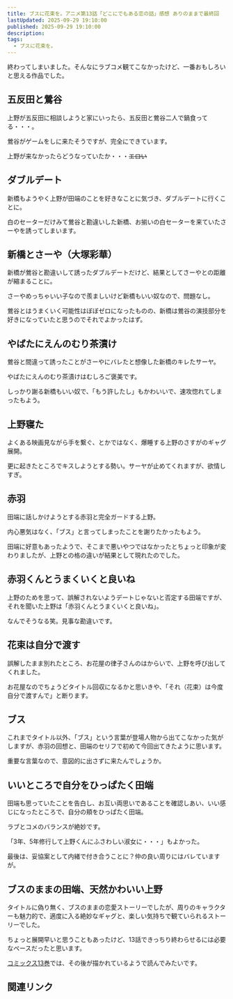 ```yaml
---
title: ブスに花束を。アニメ第13話「どこにでもある恋の話」感想 ありのままで最終回
lastUpdated: 2025-09-29 19:10:00
published: 2025-09-29 19:10:00
description: 
tags:
  - ブスに花束を。
---
```


終わってしまいました。そんなにラブコメ観てこなかったけど、一番おもしろいと思える作品でした。


## 五反田と鶯谷

上野が五反田に相談しようと家にいったら、五反田と鶯谷二人で鍋食ってる・・・。

鶯谷がゲームをしに来たそうですが、完全にできています。

上野が来なかったらどうなっていたか・・・~~エロい~~

## ダブルデート

新橋もようやく上野が田端のことを好きなことに気づき、ダブルデートに行くことに。

白のセーターだけみて鶯谷と勘違いした新橋、お揃いの白セーターを来ていたさーやを誘ってしまいます。



## 新橋とさーや（大塚彩華）

新橋が鶯谷と勘違いして誘ったダブルデートだけど、結果としてさーやとの距離が縮まることに。

さーやめっちゃいい子なので羨ましいけど新橋もいい奴なので、問題なし。

鶯谷とはうまくいく可能性はぼぼゼロになったものの、新橋は鶯谷の演技部分を好きになっていたと思うのでそれでよかったはず。

## やばたにえんのむり茶漬け

鶯谷と間違って誘ったことがさーやにバレたと想像した新橋のキレたサーヤ。

やばたにえんのむり茶漬けはむしろご褒美です。

しっかり謝る新橋もいい奴で、「もう許したし」もかわいいで、速攻惚れてしまったもよう。

## 上野寝た

よくある映画見ながら手を繋ぐ、とかではなく、爆睡する上野のさすがのギャグ展開。

更に起きたところでキスしようとする勢い。サーヤが止めてくれますが、欲情しすぎ。

## 赤羽

田端に話しかけようとする赤羽と完全ガードする上野。

内心悪気はなく、「ブス」と言ってしまったことを謝りたかったもよう。

田端に好意もあったようで、そこまで悪いやつではなかったとちょっと印象が変わりましたが、上野との格の違いが結果として現れたのでした。

## 赤羽くんとうまくいくと良いね

上野のためを思って、誤解されないようデートじゃないと否定する田端ですが、それを聞いた上野は「赤羽くんとうまくいくと良いね」。

なんでそうなる笑。見事な勘違いです。

## 花束は自分で渡す

誤解したまま別れたところ、お花屋の律子さんのはからいで、上野を呼び出してくれました。

お花屋なのでちょうどタイトル回収になるかと思いきや、「それ（花束）は今度自分で渡すんで」と断ります。

## ブス

これまでタイトル以外、「ブス」という言葉が登場人物から出てこなかった気がしますが、赤羽の回想と、田端のセリフで初めて今回出てきたように思います。

重要な言葉なので、意図的に出さずに来たんでしょうか。

## いいところで自分をひっぱたく田端

田端も思っていたことを告白し、お互い両思いであることを確認しあい、いい感じになったところで、自分の頬をひっぱたく田端。

ラブとコメのバランスが絶妙です。

「3年、5年修行して上野くんにふさわしい淑女に・・・」もよかった。

最後は、妥協案として内緒で付き合うことに？仲の良い周りにはバレていますが。


## ブスのままの田端、天然かわいい上野

タイトルに偽り無く、ブスのままの恋愛ストーリーでしたが、周りのキャラクターも魅力的で、適度に入る絶妙なギャグと、楽しい気持ちで観ていられるストーリーでした。

ちょっと展開早いと思うこともあったけど、13話できっちり終わらせるには必要なペースだったと思います。

[コミックス13巻](https://amzn.to/4mE5QUW)では、その後が描かれているようで読んでみたいです。

## 関連リンク
<!--@include: ../parts/busunihanatabawo-link.md-->
